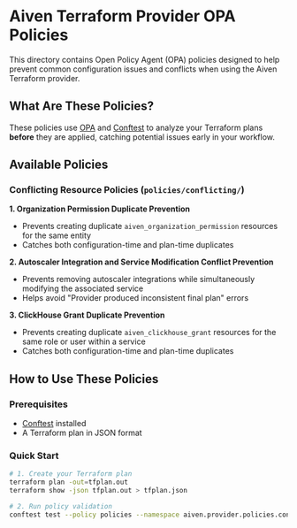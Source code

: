 # Aiven Terraform Provider OPA Policies

This directory contains Open Policy Agent (OPA) policies designed to help prevent common configuration issues and conflicts when using the Aiven Terraform provider.

## What Are These Policies?

These policies use [OPA](https://www.openpolicyagent.org/) and [Conftest](https://conftest.dev/) to analyze your Terraform plans **before** they are applied, catching potential issues early in your workflow.

## Available Policies

### Conflicting Resource Policies (`policies/conflicting/`)

**1. Organization Permission Duplicate Prevention**
- Prevents creating duplicate `aiven_organization_permission` resources for the same entity
- Catches both configuration-time and plan-time duplicates

**2. Autoscaler Integration and Service Modification Conflict Prevention**
- Prevents removing autoscaler integrations while simultaneously modifying the associated service
- Helps avoid "Provider produced inconsistent final plan" errors

**3. ClickHouse Grant Duplicate Prevention**
- Prevents creating duplicate `aiven_clickhouse_grant` resources for the same role or user within a service
- Catches both configuration-time and plan-time duplicates

## How to Use These Policies

### Prerequisites
- [Conftest](https://conftest.dev/) installed
- A Terraform plan in JSON format

### Quick Start
```bash
# 1. Create your Terraform plan
terraform plan -out=tfplan.out
terraform show -json tfplan.out > tfplan.json

# 2. Run policy validation
conftest test --policy policies --namespace aiven.provider.policies.conflicting tfplan.json
```
